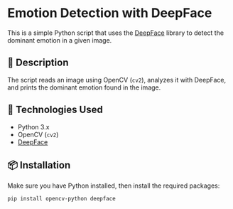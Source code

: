 # Emotion Detection with DeepFace

This is a simple Python script that uses the [DeepFace](https://github.com/serengil/deepface) library to detect the dominant emotion in a given image.

## 📸 Description

The script reads an image using OpenCV (`cv2`), analyzes it with DeepFace, and prints the dominant emotion found in the image.

## 🧠 Technologies Used

- Python 3.x
- OpenCV (`cv2`)
- [DeepFace](https://github.com/serengil/deepface)

## 📦 Installation

Make sure you have Python installed, then install the required packages:

```bash
pip install opencv-python deepface
